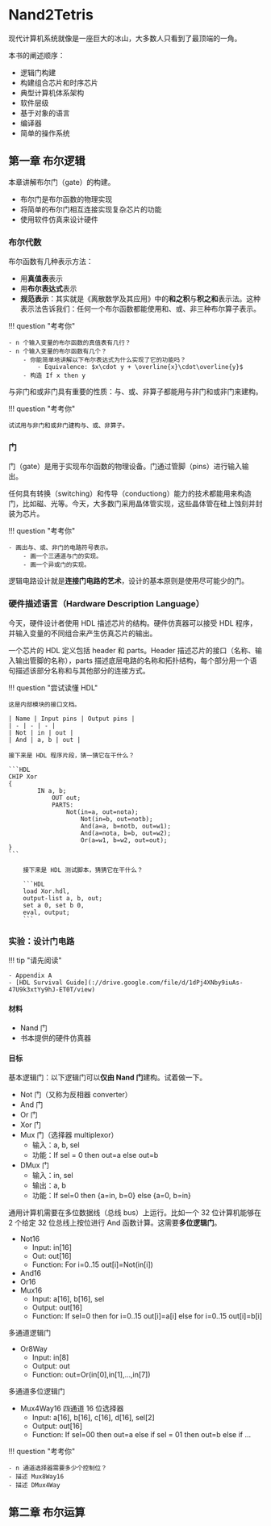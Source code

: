 # Nand2Tetris

现代计算机系统就像是一座巨大的冰山，大多数人只看到了最顶端的一角。

本书的阐述顺序：

- 逻辑门构建
- 构建组合芯片和时序芯片
- 典型计算机体系架构
- 软件层级
- 基于对象的语言
- 编译器
- 简单的操作系统

## 第一章 布尔逻辑

本章讲解布尔门（gate）的构建。

- 布尔门是布尔函数的物理实现
- 将简单的布尔门相互连接实现复杂芯片的功能
- 使用软件仿真来设计硬件

### 布尔代数

布尔函数有几种表示方法：

- 用**真值表**表示
- 用**布尔表达式**表示
- **规范表示**：其实就是《离散数学及其应用》中的**和之积**与**积之和**表示法。这种表示法告诉我们：任何一个布尔函数都能使用和、或、非三种布尔算子表示。

<!-- prettier-ignore-start -->
!!! question "考考你"

    - n 个输入变量的布尔函数的真值表有几行？
    - n 个输入变量的布尔函数有几个？
		- 你能简单地讲解以下布尔表达式为什么实现了它的功能吗？
			- Equivalence: $x\cdot y + \overline{x}\cdot\overline{y}$
		- 构造 If x then y
<!-- prettier-ignore-end -->

与非门和或非门具有重要的性质：与、或、非算子都能用与非门和或非门来建构。

<!-- prettier-ignore-start -->
!!! question "考考你"

    试试用与非门和或非门建构与、或、非算子。
<!-- prettier-ignore-end -->

### 门

门（gate）是用于实现布尔函数的物理设备。门通过管脚（pins）进行输入输出。

任何具有转换（switching）和传导（conductiong）能力的技术都能用来构造门，比如磁、光等。今天，大多数门采用晶体管实现，这些晶体管在硅上蚀刻并封装为芯片。

<!-- prettier-ignore-start -->
!!! question "考考你"

    - 画出与、或、非门的电路符号表示。
		- 画一个三通道与门的实现。
		- 画一个异或门的实现。
<!-- prettier-ignore-end -->

逻辑电路设计就是**连接门电路的艺术**，设计的基本原则是使用尽可能少的门。

### 硬件描述语言（Hardware Description Language）

今天，硬件设计者使用 HDL 描述芯片的结构。硬件仿真器可以接受 HDL 程序，并输入变量的不同组合来产生仿真芯片的输出。

一个芯片的 HDL 定义包括 header 和 parts。Header 描述芯片的接口（名称、输入输出管脚的名称），parts 描述底层电路的名称和拓扑结构，每个部分用一个语句描述该部分名称和与其他部分的连接方式。

<!-- prettier-ignore-start -->
!!! question "尝试读懂 HDL"

    这是内部模块的接口文档。
    
    | Name | Input pins | Output pins |
    | - | - | - |
    | Not | in | out |
    | And | a, b | out |
    
    接下来是 HDL 程序片段，猜一猜它在干什么？
    
    ```HDL
    CHIP Xor
    {
		    IN a, b;
				OUT out;
				PARTS:
				    Not(in=a, out=nota);
						Not(in=b, out=notb);
						And(a=a, b=notb, out=w1);
						And(a=nota, b=b, out=w2);
						Or(a=w1, b=w2, out=out);
    }
	```

		接下来是 HDL 测试脚本，猜猜它在干什么？

		```HDL
		load Xor.hdl,
		output-list a, b, out;
		set a 0, set b 0,
		eval, output;
		```
<!-- prettier-ignore-end -->

### 实验：设计门电路

<!-- prettier-ignore-start -->
!!! tip "请先阅读"
	
	- Appendix A
	- [HDL Survival Guide](://drive.google.com/file/d/1dPj4XNby9iuAs-47U9k3xtYy9hJ-ET0T/view)
<!-- prettier-ignore-end -->

#### 材料

- Nand 门
- 书本提供的硬件仿真器

#### 目标

基本逻辑门：以下逻辑门可以**仅由 Nand 门**建构。试着做一下。

- Not 门（又称为反相器 converter）
- And 门
- Or 门
- Xor 门
- Mux 门（选择器 multiplexor）
	- 输入：a, b, sel
	- 功能：If sel = 0 then out=a else out=b
- DMux 门
	- 输入：in, sel
	- 输出：a, b
	- 功能：If sel=0 then {a=in, b=0} else {a=0, b=in}

通用计算机需要在多位数据线（总线 bus）上运行。比如一个 32 位计算机能够在 2 个给定 32 位总线上按位进行 And 函数计算。这需要**多位逻辑门**。

- Not16
	- Input: in[16]
	- Out: out[16]
	- Function: For i=0..15 out[i]=Not(in[i])
- And16
- Or16
- Mux16
	- Input: a[16], b[16], sel
	- Output: out[16]
	- Function: If sel=0 then for i=0..15 out[i]=a[i] else for i=0..15 out[i]=b[i]

多通道逻辑门

- Or8Way
	- Input: in[8]
	- Output: out
	- Function: out=Or(in[0],in[1],...,in[7])

多通道多位逻辑门

- Mux4Way16 四通道 16 位选择器
	- Input: a[16], b[16], c[16], d[16], sel[2]
	- Output: out[16]
	- Function: If sel=00 then out=a else if sel = 01 then out=b else if ...

<!-- prettier-ignore-start -->
!!! question "考考你"

    - n 通道选择器需要多少个控制位？
    - 描述 Mux8Way16
    - 描述 DMux4Way
<!-- prettier-ignore-end -->

## 第二章 布尔运算


